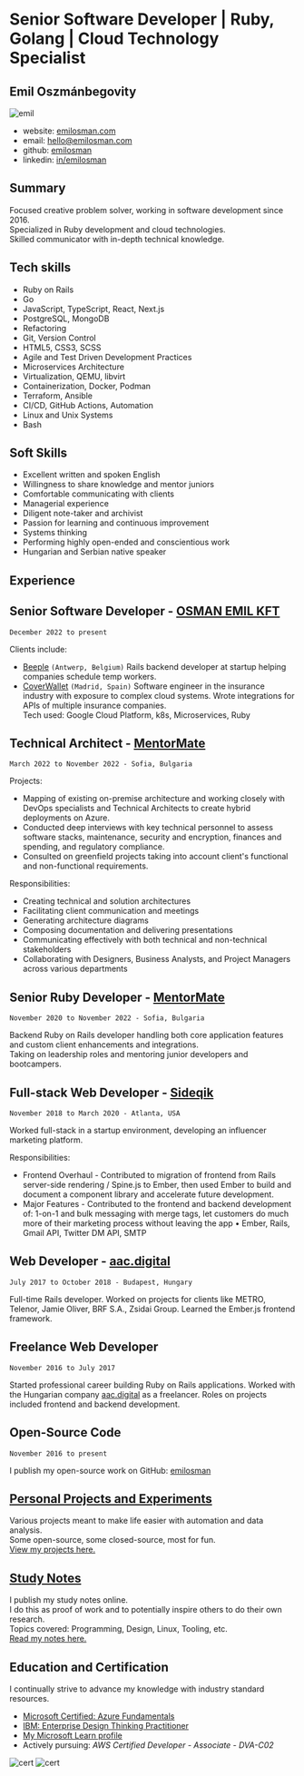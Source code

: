 # Senior Software Developer | Ruby, Golang | Cloud Technology Specialist
## __Emil Oszmánbegovity__
![emil](./assets/profile.jpg)

- website: [emilosman.com](https://emilosman.com)
- email: [hello@emilosman.com](mailto:hello@emilosman.com)
- github: [emilosman](https://github.com/emilosman)
- linkedin: [in/emilosman](https://www.linkedin.com/in/emilosman/)

## Summary
Focused creative problem solver, working in software development since 2016.  
Specialized in Ruby development and cloud technologies.  
Skilled communicator with in-depth technical knowledge.

## Tech skills
- Ruby on Rails
- Go
- JavaScript, TypeScript, React, Next.js
- PostgreSQL, MongoDB
- Refactoring
- Git, Version Control
- HTML5, CSS3, SCSS
- Agile and Test Driven Development Practices
- Microservices Architecture
- Virtualization, QEMU, libvirt
- Containerization, Docker, Podman
- Terraform, Ansible
- CI/CD, GitHub Actions, Automation
- Linux and Unix Systems
- Bash

## Soft Skills
- Excellent written and spoken English
- Willingness to share knowledge and mentor juniors
- Comfortable communicating with clients
- Managerial experience
- Diligent note-taker and archivist
- Passion for learning and continuous improvement
- Systems thinking
- Performing highly open-ended and conscientious work
- Hungarian and Serbian native speaker

## __Experience__

## Senior Software Developer - [OSMAN EMIL KFT](https://emilosman.com)
`December 2022 to present`

Clients include:

- [Beeple](https://www.beeple.eu/) `(Antwerp, Belgium)`
  Rails backend developer at startup helping companies schedule temp workers.
- [CoverWallet](https://www.coverwallet.com/) `(Madrid, Spain)`
  Software engineer in the insurance industry with exposure to complex cloud systems.
  Wrote integrations for APIs of multiple insurance companies.  
  Tech used: Google Cloud Platform, k8s, Microservices, Ruby

## Technical Architect - [MentorMate](https://mentormate.com/)
`March 2022 to November 2022 - Sofia, Bulgaria`

Projects:

- Mapping of existing on-premise architecture and working closely with DevOps specialists and Technical Architects to create hybrid deployments on Azure.
- Conducted deep interviews with key technical personnel to assess software stacks, maintenance, security and encryption, finances and spending, and regulatory compliance.
- Consulted on greenfield projects taking into account client's functional and non-functional requirements.

Responsibilities:

- Creating technical and solution architectures
- Facilitating client communication and meetings
- Generating architecture diagrams
- Composing documentation and delivering presentations
- Communicating effectively with both technical and non-technical stakeholders
- Collaborating with Designers, Business Analysts, and Project Managers across various departments

## Senior Ruby Developer - [MentorMate](https://mentormate.com/)
`November 2020 to November 2022 - Sofia, Bulgaria`

Backend Ruby on Rails developer handling both core application features and custom client enhancements and integrations.  
Taking on leadership roles and mentoring junior developers and bootcampers.

## Full-stack Web Developer - [Sideqik](https://www.sideqik.com/)
`November 2018 to March 2020 - Atlanta, USA`

Worked full-stack in a startup environment, developing an influencer marketing platform.

Responsibilities:

- Frontend Overhaul - Contributed to migration of frontend from Rails server-side rendering / Spine.js to Ember, then used Ember to build and document a component library and accelerate future development.
- Major Features - Contributed to the frontend and backend development of: 1-on-1 and bulk messaging with merge tags, let customers do much more of their marketing process without leaving the app • Ember, Rails, Gmail API, Twitter DM API, SMTP

## Web Developer - [aac.digital](http://aac.digital/)
`July 2017 to October 2018 - Budapest, Hungary`

Full-time Rails developer. Worked on projects for clients like METRO, Telenor, Jamie Oliver, BRF S.A., Zsidai Group. Learned the Ember.js frontend framework.

## Freelance Web Developer
`November 2016 to July 2017`

Started professional career building Ruby on Rails applications. Worked with the Hungarian company [aac.digital](https://aac.digital/) as a freelancer. Roles on projects included frontend and backend development.

## Open-Source Code
`November 2016 to present`

I publish my open-source work on GitHub: [emilosman](https://www.github.com/emilosman)

## [Personal Projects and Experiments](/personal-projects)
Various projects meant to make life easier with automation and data analysis.  
Some open-source, some closed-source, most for fun.  
[View my projects here.](/personal-projects)

## [Study Notes](/study-notes)
I publish my study notes online.  
I do this as proof of work and to potentially inspire others to do their own research.  
Topics covered: Programming, Design, Linux, Tooling, etc.  
[Read my notes here.](/study-notes)

## Education and Certification
I continually strive to advance my knowledge with industry standard resources.

- [Microsoft Certified: Azure Fundamentals](https://learn.microsoft.com/en-us/users/emilosman/credentials/5b393ffcfcac8312)
- [IBM: Enterprise Design Thinking Practitioner](https://www.credly.com/badges/351edaee-062d-45e6-b948-f798e7c598f4)
- [My Microsoft Learn profile](https://learn.microsoft.com/en-us/users/emilosman/)
- Actively pursuing: _AWS Certified Developer - Associate - DVA-C02_

![cert](./assets/az-900.png)
![cert](./assets/ibm-enterprise-thinking.png)
